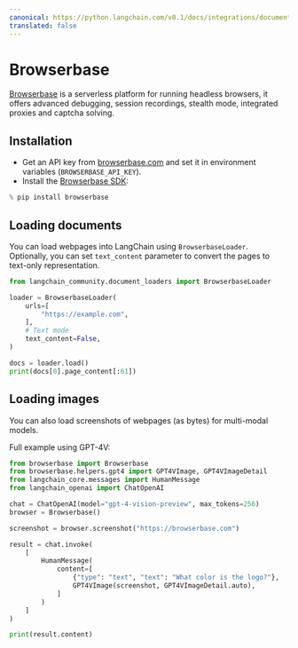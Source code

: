```yaml
---
canonical: https://python.langchain.com/v0.1/docs/integrations/document_loaders/browserbase
translated: false
---
```


# Browserbase

[Browserbase](https://browserbase.com) is a serverless platform for running headless browsers, it offers advanced debugging, session recordings, stealth mode, integrated proxies and captcha solving.

## Installation

- Get an API key from [browserbase.com](https://browserbase.com) and set it in environment variables (`BROWSERBASE_API_KEY`).
- Install the [Browserbase SDK](http://github.com/browserbase/python-sdk):

```python
% pip install browserbase
```

## Loading documents

You can load webpages into LangChain using `BrowserbaseLoader`. Optionally, you can set `text_content` parameter to convert the pages to text-only representation.

```python
from langchain_community.document_loaders import BrowserbaseLoader
```

```python
loader = BrowserbaseLoader(
    urls=[
        "https://example.com",
    ],
    # Text mode
    text_content=False,
)

docs = loader.load()
print(docs[0].page_content[:61])
```

## Loading images

You can also load screenshots of webpages (as bytes) for multi-modal models.

Full example using GPT-4V:

```python
from browserbase import Browserbase
from browserbase.helpers.gpt4 import GPT4VImage, GPT4VImageDetail
from langchain_core.messages import HumanMessage
from langchain_openai import ChatOpenAI

chat = ChatOpenAI(model="gpt-4-vision-preview", max_tokens=256)
browser = Browserbase()

screenshot = browser.screenshot("https://browserbase.com")

result = chat.invoke(
    [
        HumanMessage(
            content=[
                {"type": "text", "text": "What color is the logo?"},
                GPT4VImage(screenshot, GPT4VImageDetail.auto),
            ]
        )
    ]
)

print(result.content)
```